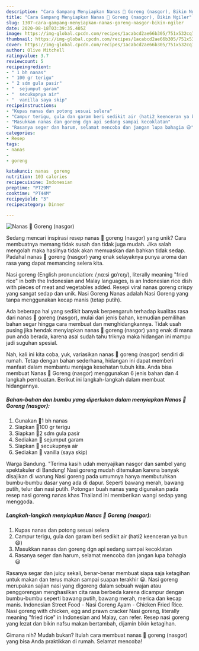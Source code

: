 ```yaml
---
description: "Cara Gampang Menyiapkan Nanas 🍍 Goreng (nasgor), Bikin Ngiler"
title: "Cara Gampang Menyiapkan Nanas 🍍 Goreng (nasgor), Bikin Ngiler"
slug: 1307-cara-gampang-menyiapkan-nanas-goreng-nasgor-bikin-ngiler
date: 2020-08-18T03:39:35.405Z
image: https://img-global.cpcdn.com/recipes/1acabcd2ae66b305/751x532cq70/nanas-🍍-goreng-nasgor-foto-resep-utama.jpg
thumbnail: https://img-global.cpcdn.com/recipes/1acabcd2ae66b305/751x532cq70/nanas-🍍-goreng-nasgor-foto-resep-utama.jpg
cover: https://img-global.cpcdn.com/recipes/1acabcd2ae66b305/751x532cq70/nanas-🍍-goreng-nasgor-foto-resep-utama.jpg
author: Olive Mitchell
ratingvalue: 3.7
reviewcount: 5
recipeingredient:
- " 1 bh nanas"
- " 100 gr terigu"
- " 2 sdm gula pasir"
- "  sejumput garam"
- "  secukupnya air"
- "  vanilla saya skip"
recipeinstructions:
- "Kupas nanas dan potong sesuai selera"
- "Campur terigu, gula dan garam beri sedikit air (hati2 keenceran ya bun 😄)"
- "Masukkan nanas dan goreng dgn api sedang sampai kecoklatan"
- "Rasanya seger dan harum, selamat mencoba dan jangan lupa bahagia 😃"
categories:
- Resep
tags:
- nanas
- 
- goreng

katakunci: nanas  goreng 
nutrition: 103 calories
recipecuisine: Indonesian
preptime: "PT29M"
cooktime: "PT44M"
recipeyield: "3"
recipecategory: Dinner

---
```



![Nanas 🍍 Goreng (nasgor)](https://img-global.cpcdn.com/recipes/1acabcd2ae66b305/751x532cq70/nanas-🍍-goreng-nasgor-foto-resep-utama.jpg)

Sedang mencari inspirasi resep nanas 🍍 goreng (nasgor) yang unik? Cara membuatnya memang tidak susah dan tidak juga mudah. Jika salah mengolah maka hasilnya tidak akan memuaskan dan bahkan tidak sedap. Padahal nanas 🍍 goreng (nasgor) yang enak selayaknya punya aroma dan rasa yang dapat memancing selera kita.

Nasi goreng (English pronunciation: /ˌnɑːsi ɡɒˈrɛŋ/), literally meaning &#34;fried rice&#34; in both the Indonesian and Malay languages, is an Indonesian rice dish with pieces of meat and vegetables added. Resepi viral nanas goreng crispy yang sangat sedap dan unik. Nasi Goreng Nanas adalah Nasi Goreng yang tanpa menggunakan kecap manis (tetap putih).

Ada beberapa hal yang sedikit banyak berpengaruh terhadap kualitas rasa dari nanas 🍍 goreng (nasgor), mulai dari jenis bahan, kemudian pemilihan bahan segar hingga cara membuat dan menghidangkannya. Tidak usah pusing jika hendak menyiapkan nanas 🍍 goreng (nasgor) yang enak di mana pun anda berada, karena asal sudah tahu triknya maka hidangan ini mampu jadi suguhan spesial.


Nah, kali ini kita coba, yuk, variasikan nanas 🍍 goreng (nasgor) sendiri di rumah. Tetap dengan bahan sederhana, hidangan ini dapat memberi manfaat dalam membantu menjaga kesehatan tubuh kita. Anda bisa membuat Nanas 🍍 Goreng (nasgor) menggunakan 6 jenis bahan dan 4 langkah pembuatan. Berikut ini langkah-langkah dalam membuat hidangannya.

<!--inarticleads1-->

##### Bahan-bahan dan bumbu yang diperlukan dalam menyiapkan Nanas 🍍 Goreng (nasgor):

1. Gunakan  🍍1 bh nanas
1. Siapkan  🍍100 gr terigu
1. Siapkan  🍍2 sdm gula pasir
1. Sediakan  🍍 sejumput garam
1. Siapkan  🍍 secukupnya air
1. Sediakan  🍍 vanilla (saya skip)


Warga Bandung. &#34;Terima kasih udah menyajikan nasgor dan sambel yang spektakuler di Bandung! Nasi goreng mudah ditemukan karena banyak disajikan di warung Nasi goreng pada umumnya hanya membutuhkan bumbu-bumbu dasar yang ada di dapur. Seperti bawang merah, bawang putih, telur dan nasi putih. Potongan buah nanas yang digunakan pada resep nasi goreng nanas khas Thailand ini memberikan wangi sedap yang menggoda. 

<!--inarticleads2-->

##### Langkah-langkah menyiapkan Nanas 🍍 Goreng (nasgor):

1. Kupas nanas dan potong sesuai selera
1. Campur terigu, gula dan garam beri sedikit air (hati2 keenceran ya bun 😄)
1. Masukkan nanas dan goreng dgn api sedang sampai kecoklatan
1. Rasanya seger dan harum, selamat mencoba dan jangan lupa bahagia 😃


Rasanya segar dan juicy sekali, benar-benar membuat siapa saja ketagihan untuk makan dan terus makan sampai suapan terakhir 😀. Nasi goreng merupakan sajian nasi yang digoreng dalam sebuah wajan atau penggorengan menghasilkan cita rasa berbeda karena dicampur dengan bumbu-bumbu seperti bawang putih, bawang merah, merica dan kecap manis. Indonesian Street Food - Nasi Goreng Ayam - Chicken Fried Rice. Nasi goreng with chicken, egg and prawn cracker Nasi goreng, literally meaning &#34;fried rice&#34; in Indonesian and Malay, can refer. Resep nasi goreng yang lezat dan bikin nafsu makan bertambah, dijamin bikin ketagihan. 

Gimana nih? Mudah bukan? Itulah cara membuat nanas 🍍 goreng (nasgor) yang bisa Anda praktikkan di rumah. Selamat mencoba!
